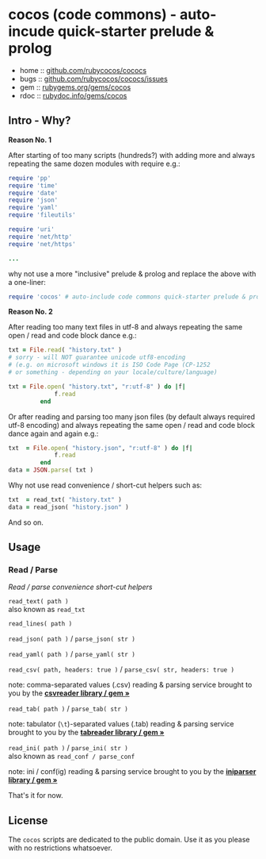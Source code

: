 # cocos (code commons) - auto-incude quick-starter prelude & prolog


* home  :: [github.com/rubycocos/cococs](https://github.com/rubycocos/cococs)
* bugs  :: [github.com/rubycocos/cococs/issues](https://github.com/rubycocos/cococs/issues)
* gem   :: [rubygems.org/gems/cocos](https://rubygems.org/gems/cocos)
* rdoc  :: [rubydoc.info/gems/cocos](http://rubydoc.info/gems/cocos)



## Intro - Why?


**Reason No. 1**

After starting of too many scripts (hundreds?) with
adding more and always repeating the same dozen modules with require e.g.:

``` ruby
require 'pp'
require 'time'
require 'date'
require 'json'
require 'yaml'
require 'fileutils'

require 'uri'
require 'net/http'
require 'net/https'

...
```

why not use a more "inclusive" prelude & prolog and
replace the above with a one-liner:

``` ruby
require 'cocos' # auto-include code commons quick-starter prelude & prolog
```


**Reason No. 2**

After reading too many text files in utf-8 and always repeating the same open / read and code block dance e.g.:

``` ruby
txt = File.read( "history.txt" )
# sorry - will NOT guarantee unicode utf8-encoding
# (e.g. on microsoft windows it is ISO Code Page (CP-1252
# or something - depending on your locale/culture/language)

txt = File.open( "history.txt", "r:utf-8" ) do |f|
             f.read
         end
```

Or after reading and parsing too many json files
(by default always required utf-8 encoding)
and always repeating the same open / read and code block dance
again and again e.g.:

``` ruby
txt  = File.open( "history.json", "r:utf-8" ) do |f|
             f.read
         end
data = JSON.parse( txt )
```

Why not use read convenience / short-cut helpers such as:

``` ruby
txt  = read_txt( "history.txt" )
data = read_json( "history.json" )
```


And so on.





## Usage

###  Read / Parse

_Read / parse convenience short-cut helpers_


`read_text( path )` <br>
also known as `read_txt`


`read_lines( path )`


`read_json( path )` / `parse_json( str )`


`read_yaml( path )` / `parse_yaml( str )`


`read_csv( path, headers: true )` / `parse_csv( str, headers: true )`

note: comma-separated values (.csv) reading & parsing service
brought to you by the [**csvreader library / gem »**](https://github.com/rubycocos/csvreader/tree/master/csvreader)


`read_tab( path )` / `parse_tab( str )`

note: tabulator (`\t`)-separated values (.tab) reading & parsing service
brought to you by the [**tabreader library / gem »**](https://github.com/rubycocos/csvreader/tree/master/tabreader)




`read_ini( path )` / `parse_ini( str )` <br>
also known as `read_conf / parse_conf`

note: ini / conf(ig) reading & parsing service
brought to you by the [**iniparser library / gem »**](https://github.com/rubycocos/core/tree/master/iniparser)



That's it for now.



## License

The `cocos` scripts are dedicated to the public domain.
Use it as you please with no restrictions whatsoever.

